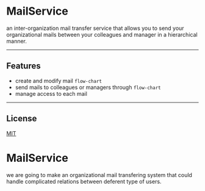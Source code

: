 # MailService 

an inter-organization mail transfer service that allows you to send your organizational mails between your colleagues and manager in a hierarchical manner.
***
## Features

- create and modify mail `flow-chart`
- send mails to colleagues or managers through `flow-chart`
- manage access to each mail
***
## License

[MIT](https://github.com/Silverbrain/MailService/blob/development/LICENSE)

# MailService

we are going to make an organizational mail transfering system that could handle complicated relations between deferent type of users.
